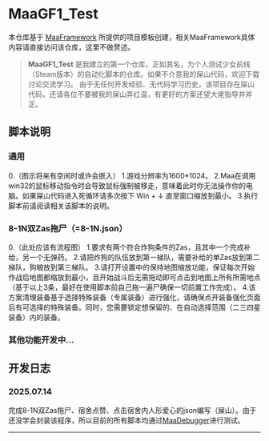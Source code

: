 <!-- markdownlint-disable MD033 MD041 -->
# MaaGF1_Test

</div>

本仓库基于 [MaaFramework](https://github.com/MaaXYZ/MaaFramework) 所提供的项目模板创建，相关MaaFramework具体内容请直接访问该仓库，这里不做赘述。

> **MaaGF1_Test** 是我建立的第一个仓库，正如其名，为个人测试少女前线（Steam版本）的自动化脚本的仓库。如果不介意我的屎山代码，欢迎下载讨论交流学习。
>由于无任何开发经验、无代码学习历史，该项目存在屎山代码，还请各位不要被我的屎山弄红温，有更好的方案还望大佬指导并斧正。


## 脚本说明

### 通用
0.（图示将来有空闲时或许会嵌入）
1.游戏分辨率为1600*1024。
2.Maa在调用win32的鼠标移动指令时会导致鼠标强制被移走，意味着此时你无法操作你的电脑。如果屎山代码进入死循环请多次按下 Win + ↓ 直至窗口缩放到最小。
3.执行脚本前请阅读相关该脚本的说明。

### 8-1N双Zas拖尸（=8-1N.json）
0.（此处应该有流程图）
1.要求有两个符合炸狗条件的Zas，且其中一个完成补给，另一个无弹药。
2.请把炸狗的队伍放到第一梯队，需要补给的单Zas放到第二梯队，狗粮放到第三梯队。
3.请打开设置中的保持地图缩放功能，保证每次开始作战后地图都缩放到最小，且开始战斗后无需拖动即可点击到地图上所有所需地点（基于以上3条，最好在使用脚本前自己拖一遍尸确保一切前置工作完成）。
4.该方案清理装备基于选择特殊装备（专属装备）进行强化，请确保点开装备强化页面后有可选择的特殊装备。同时，您需要锁定想保留的、在自动选择范围（二三四星装备）内的装备。

### 其他功能开发中...

## 开发日志

### 2025.07.14
完成8-1N双Zas拖尸、宿舍点赞、点击宿舍内人形爱心的json编写（屎山）。由于还没学会封装该程序，所以目前的所有脚本均通过[MaaDebugger](https://github.com/MaaXYZ/MaaDebugger)进行测试。

***
